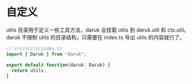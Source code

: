 # 自定义

utils 目录用于定义一些工具方法，daruk 会挂载 utils 到 daruk.util 和 ctx.util。daruk 不限制 utils 的目录结构，只需要在 index.ts 导出 utils 的内容就行了。

```ts
// src/utils/index.ts
import { Daruk } from "daruk";

export default function(daruk: Daruk) {
  return utils;
}
```
